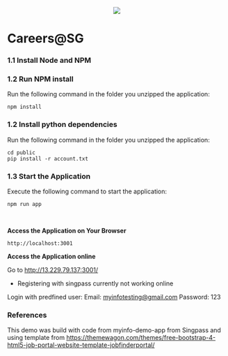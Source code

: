 <p align="center">
<a href="https://www.ndi-api.gov.sg/library/myinfo/introduction">
  <img src="https://public.cloud.myinfo.gov.sg/images/logo/myinfo-rebrand-logo.svg">
  </a>
</p>

# Careers@SG


### 1.1 Install Node and NPM 

### 1.2 Run NPM install

Run the following command in the folder you unzipped the application:

```
npm install
```

### 1.2 Install python dependencies

Run the following command in the folder you unzipped the application:

```
cd public
pip install -r account.txt
```

### 1.3 Start the Application

Execute the following command to start the application:

```
npm run app
```


<br/>

**Access the Application on Your Browser**

```
http://localhost:3001
```

**Access the Application online**

Go to http://13.229.79.137:3001/

* Registering with singpass currently not working online

Login with predfined user:
Email: myinfotesting@gmail.com
Password: 123


### References
This demo was build with code from myinfo-demo-app from Singpass and using template from https://themewagon.com/themes/free-bootstrap-4-html5-job-portal-website-template-jobfinderportal/
